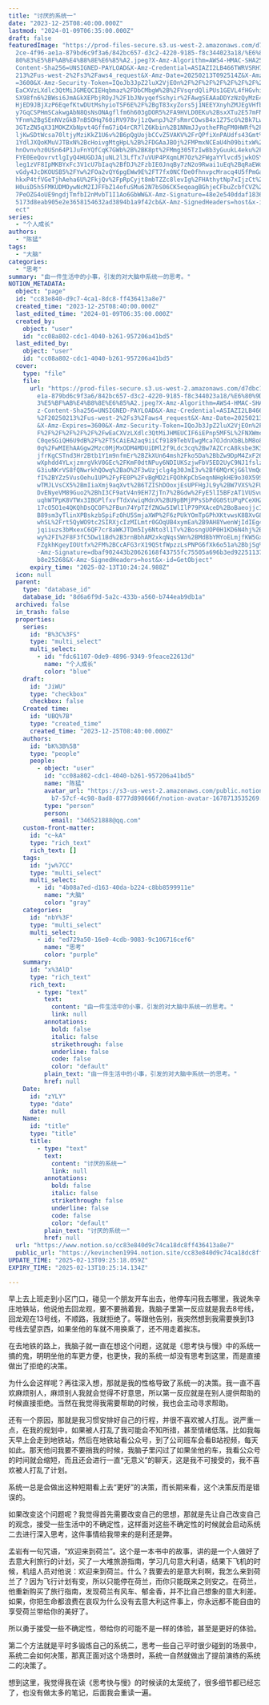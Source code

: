 ```yaml
---
title: "讨厌的系统一"
date: "2023-12-25T08:40:00.000Z"
lastmod: "2024-01-09T06:35:00.000Z"
draft: false
featuredImage: "https://prod-files-secure.s3.us-west-2.amazonaws.com/d7dbc101-8\
  2ce-4f96-ae1a-879bd6c9f3a6/842bc657-d3c2-4220-9185-f8c344023a18/%E6%80%9D%E8%\
  80%83%E5%BF%AB%E4%B8%8E%E6%85%A2.jpeg?X-Amz-Algorithm=AWS4-HMAC-SHA256&X-Amz-\
  Content-Sha256=UNSIGNED-PAYLOAD&X-Amz-Credential=ASIAZI2LB466TWRVSRH7%2F20250\
  213%2Fus-west-2%2Fs3%2Faws4_request&X-Amz-Date=20250213T092514Z&X-Amz-Expires\
  =3600&X-Amz-Security-Token=IQoJb3JpZ2luX2VjEOn%2F%2F%2F%2F%2F%2F%2F%2F%2F%2Fw\
  EaCXVzLXdlc3QtMiJGMEQCIEHqbmaz%2FDbCMbgW%2B%2FVsqrdQliPUs1GEVL4fHGvhicGSAiBCa\
  SX98fn6%2BWsi6JmAGkXEPbjROyJ%2F1bJNvyqefSshyir%2FAwgSEAAaDDYzNzQyMzE4MzgwNSIM\
  HjED9JBjXzP6EqefKtwDUtMshyioTSF6E%2F%2BgT83xyZors5j1NEEYXnyhZMJEgVHfbiJLeWCoW\
  y7GqCSPHmSCakwgAbN8QsNsONAgflfm6h603gDOR5%2FA9HVLD0EKu%2BsxXTu2E57mFNC1M8yw4v\
  YFnm%2BgSEnNVzGkB7nBSOHq760iRV978vj1zQwnpJ%2FsRmrCOwsB4x1Z75cG%2Bk7LwJ0O2YFxg\
  3GTzZN5qX31MOKZXbNpvt4GffmG7iQ4rCR7lZ6Kbin%2B1NNmJJyotheFRqFM0HWRf%2FGnzcZLB6\
  ljKwSDtWcsa70ltjyMziKkZ1U6v%2B6pQgUojbCCvZ5VAKV%2FrQPfiXnPAUdfs43Gmt%2BnHe9LM\
  1YdlJXQoKMuVJTBxN%2BcHoivgMtgHpL%2B%2FDGAaJBOj%2FMPmxNCEaU4h09bitxW%2FKRrTGoJ\
  hnOvnvhz0USn64P1JuFnYQfCqK7GWb%2B%2BK8pt%2FMmg305TzIwBb3yGuukL4eku%2F0HDTPj%2\
  FYE0EeQovrvtlgIyQ4HUGDJAjuNL2l3LfTx7uVUP4PXqmLM7Oz%2FWgaYYlvcd5jwkOSYrdM%2FT5\
  leg1zVF8IpMKBYxFc3V1cU7bIaq%2BfDJ%2FzbIE0JnqBy7zN2o9Rwai1uEq%2BqRaEWoWWyqXVPV\
  vGdy4JcDKOUSB5%2FYw%2FOa2vQY6pgEWw9E%2FT7fx0NCfDe0fhnvpcMracq4U5fPmGaXRGNBvgy\
  hkxP4tfVGeTjhAeha6U%2FkjQv%2FpRpCyjt8mbTZZc8levIg%2FHAthytNp7xIjzCt%2FerGs%2F\
  H0uiD5h5FMKUDMOywNcM2IJFFbZ14ofuSMu62N7bS06CK5eqoagBGhjeCFbuZcbfCVZ%2FCoIn54k\
  7PeOZG4oUE9ngdjTmfbI2nMvbT1I1Ao6GbWW&X-Amz-Signature=48e2e540ddaf18360a8fd308\
  5173d8eab905e2e3658154632ad3894b1a9f42cb&X-Amz-SignedHeaders=host&x-id=GetObj\
  ect"
series:
  - "个人成长"
authors:
  - "陈猛"
tags:
  - "大脑"
categories:
  - "思考"
summary: "由一件生活中的小事，引发的对大脑中系统一的思考。"
NOTION_METADATA:
  object: "page"
  id: "cc83e840-d9c7-4ca1-8dc8-ff436413a8e7"
  created_time: "2023-12-25T08:40:00.000Z"
  last_edited_time: "2024-01-09T06:35:00.000Z"
  created_by:
    object: "user"
    id: "cc08a802-cdc1-4040-b261-957206a41bd5"
  last_edited_by:
    object: "user"
    id: "cc08a802-cdc1-4040-b261-957206a41bd5"
  cover:
    type: "file"
    file:
      url: "https://prod-files-secure.s3.us-west-2.amazonaws.com/d7dbc101-82ce-4f96-a\
        e1a-879bd6c9f3a6/842bc657-d3c2-4220-9185-f8c344023a18/%E6%80%9D%E8%80%8\
        3%E5%BF%AB%E4%B8%8E%E6%85%A2.jpeg?X-Amz-Algorithm=AWS4-HMAC-SHA256&X-Am\
        z-Content-Sha256=UNSIGNED-PAYLOAD&X-Amz-Credential=ASIAZI2LB466677V3MLG\
        %2F20250213%2Fus-west-2%2Fs3%2Faws4_request&X-Amz-Date=20250213T092425Z\
        &X-Amz-Expires=3600&X-Amz-Security-Token=IQoJb3JpZ2luX2VjEOn%2F%2F%2F%2\
        F%2F%2F%2F%2F%2F%2FwEaCXVzLXdlc3QtMiJHMEUCIF6iEPnp5MF5L%2FNXWmc%2FPLQbS\
        C0qeSGiQH6U9dB%2F%2FT5CAiEA2aq9iiCf9189TebVIwgMca7OJdnXbBLbM8o8unoc%2Fy\
        0q%2FwMIEhAAGgw2Mzc0MjMxODM4MDUiDMl2f9Ldc3cq%2Bw7AZCrcA8ksbe3K3jGhd63A7\
        jfrKgCSTnd3Hr2Btb1Y1m9nfmEr%2BZkXUn64msh2Fko5Da%2BbZw9DpM4ZxF26NoIuWFte\
        wXphdd4YLxjzmrgVkV0GEc%2FKmF0dtNPuy6NDIUKSzjwFbV5ED2UyC9NJ1fslzwS9%2B3d\
        G3iuNKrVS8fQNwrkhQOwq%2BaO%2F3wUzjclg4g30JmI3v%2Bf6MQrKjG6lVmQdTt%2Fffx\
        fI%2BYZz5VusOehu1UP%2FyFE0P%2FvBgMD2iFQOhKpCbSeqnNHgkHE9o30X59SDUD955M2\
        wTMJLVsCX5%2BmIiaXmj9aqXvt%2B6TZIShDOoxjEsUPFHgJL9y%2BW7VXS%2FU67PrtBoI\
        DvENyeVM89Guo2%2BhI3CF9atV4n9EH7ZjTn7%2BGdw%2FyE5lI5BFzAT1VUSvujMZGRmWc\
        uqhWTPpK8VTWx3IBGPlfxvfTdxVwiqMdnX%2BU9pBMjPPsSbPdG0StUPqPCeXHZK2Q2B5Td\
        17cO5O1e4QKQhDsQCOF%2FBun74YpTZfZNGw5IWlIlP79PXAceD%2BoBaeojjcI4kSWZExd\
        B89sm3yTlinXPBskzbSpiFzOhU5SmjaXWP%2F6zPUkYOmTpGPhXKtvwsK8BXvG8xpaRA7GZ\
        whSL%2Frt5QyWO9tc2SIRXjcIzMILmtr0GOqUB4xymEa%2B9AH8YwenWjIdIEg4iBduV1BK\
        jqiiuzs3bMxexC6QF7cr8aWKJTDm5Iy6Nto3l1Tv%2BosngUOP0H1KD6N4hj%2BcFITCYk8\
        wy%2FI%2F8F3fC5Dw11Bd%2B3rnBbhAM2xkqNqsSWn%2BMdBbYMYoELmjfKW5GxWa8HKH%2\
        FZgkhKgeyIOUtfx%2FM%2BCcAFG3rX19QStfWpzzLsPNPG6fXk6o51a%2BbjSg%2BxlWZ&X\
        -Amz-Signature=dbaf902443b20626168f43755fc75505a696b3ed92251137bb602f6f\
        b8e25268&X-Amz-SignedHeaders=host&x-id=GetObject"
      expiry_time: "2025-02-13T10:24:24.988Z"
  icon: null
  parent:
    type: "database_id"
    database_id: "8d6a6f9d-5a2c-433b-a560-b744eab9db1a"
  archived: false
  in_trash: false
  properties:
    series:
      id: "B%3C%3FS"
      type: "multi_select"
      multi_select:
        - id: "fdc61107-0de9-4896-9349-9feace22613d"
          name: "个人成长"
          color: "blue"
    draft:
      id: "JiWU"
      type: "checkbox"
      checkbox: false
    Created time:
      id: "UBQ%7B"
      type: "created_time"
      created_time: "2023-12-25T08:40:00.000Z"
    authors:
      id: "bK%3B%5B"
      type: "people"
      people:
        - object: "user"
          id: "cc08a802-cdc1-4040-b261-957206a41bd5"
          name: "陈猛"
          avatar_url: "https://s3-us-west-2.amazonaws.com/public.notion-static.com/775523\
            b7-57cf-4c98-8ad8-8777d898666f/notion-avatar-1678713535269.png"
          type: "person"
          person:
            email: "346521888@qq.com"
    custom-front-matter:
      id: "c~kA"
      type: "rich_text"
      rich_text: []
    tags:
      id: "jw%7CC"
      type: "multi_select"
      multi_select:
        - id: "4b08a7ed-d163-40da-b224-c8bb8599911e"
          name: "大脑"
          color: "gray"
    categories:
      id: "nbY%3F"
      type: "multi_select"
      multi_select:
        - id: "ed729a50-16e0-4cdb-9083-9c106716cef6"
          name: "思考"
          color: "purple"
    summary:
      id: "x%3AlD"
      type: "rich_text"
      rich_text:
        - type: "text"
          text:
            content: "由一件生活中的小事，引发的对大脑中系统一的思考。"
            link: null
          annotations:
            bold: false
            italic: false
            strikethrough: false
            underline: false
            code: false
            color: "default"
          plain_text: "由一件生活中的小事，引发的对大脑中系统一的思考。"
          href: null
    Date:
      id: "zYLY"
      type: "date"
      date: null
    Name:
      id: "title"
      type: "title"
      title:
        - type: "text"
          text:
            content: "讨厌的系统一"
            link: null
          annotations:
            bold: false
            italic: false
            strikethrough: false
            underline: false
            code: false
            color: "default"
          plain_text: "讨厌的系统一"
          href: null
  url: "https://www.notion.so/cc83e840d9c74ca18dc8ff436413a8e7"
  public_url: "https://kevinchen1994.notion.site/cc83e840d9c74ca18dc8ff436413a8e7"
UPDATE_TIME: "2025-02-13T09:25:18.059Z"
EXPIRY_TIME: "2025-02-13T10:25:14.134Z"

---
```

<link rel="stylesheet" href="https://cdn.jsdelivr.net/npm/katex@0.16.2/dist/katex.min.css" integrity="sha384-bYdxxUwYipFNohQlHt0bjN/LCpueqWz13HufFEV1SUatKs1cm4L6fFgCi1jT643X" crossorigin="anonymous">


早上去上班走到小区门口，碰见一个朋友开车出去，他停车问我去哪里，我说朱辛庄地铁站，他说他去回龙观，要不要捎着我，我脑子里第一反应就是我去8号线，回龙观在13号线，不顺路，我就拒绝了。等跟他告别，我突然想到我需要换到13号线去望京西，如果坐他的车就不用换乘了，还不用走着挨冻。


在去地铁的路上，我脑子就一直在想这个问题，这就是《思考快与慢》中的系统一搞的鬼，明明坐他的车更方便，也更快，我的系统一却没有思考到这里，而是直接做出了拒绝的决策。


为什么会这样呢？再往深入想，那就是我的性格导致了系统一的决策。我一直不喜欢麻烦别人，麻烦别人我就会觉得不好意思，所以第一反应就是在别人提供帮助的时候直接拒绝。当然在我觉得我需要帮助的时候，我也会主动寻求帮助。


还有一个原因，那就是我习惯安排好自己的行程，并很不喜欢被人打乱。说严重一点，在我的规划中，如果被人打乱了我可能会不知所措，甚至情绪低落。比如我每天早上会走到地铁站，然后在地铁站看公众号，到了公司班车会看B站视频，每天如此。那天他问我要不要捎我的时候，我脑子里闪过了如果坐他的车，我看公众号的时间就会缩短，而且还会进行一直“无意义”的聊天，这是我不可接受的，我不喜欢被人打乱了计划。


系统一总是会做出这种短期看上去“更好”的决策，而长期来看，这个决策反而是错误的。


如果改变这个问题呢？我觉得首先需要改变自己的思想，那就是先让自己改变自己的观念，接受一些生活中的不确定性，这样面对这些不确定性的时候就会启动系统二去进行深入思考，这件事情给我带来的是利还是弊。


孟岩有一句咒语，“欢迎来到荷兰”。这个是一本书中的故事，讲的是一个人做好了去意大利旅行的计划，买了一大堆旅游指南，学习几句意大利语，结果下飞机的时候，机组人员对他说：欢迎来到荷兰。什么？我要去的是意大利啊，我怎么来到荷兰了？因为飞行计划有变，所以只能停在荷兰，而你只能既来之则安之。在荷兰，他重新购买了旅行指南，发现荷兰有风车、郁金香，并不比自己想象的意大利差。如果，你把生命都浪费在哀叹为什么没有去意大利这件事上，你永远都不能自由的享受荷兰带给你的美好了。


所以勇于接受一些不确定性，带给你的可能不是一样的体验，甚至是更好的体验。


第二个方法就是平时多锻炼自己的系统二，思考一些自己平时很少碰到的场景中，系统二会如何决策，那真正面对这个场景时，系统一自然就做出了提前演练的系统二的决策了。


想到这里，我觉得我在读《思考快与慢》的时候读的太笼统了，很多细节都已经忘了，也没有做太多的笔记，后面我会重读一遍。

